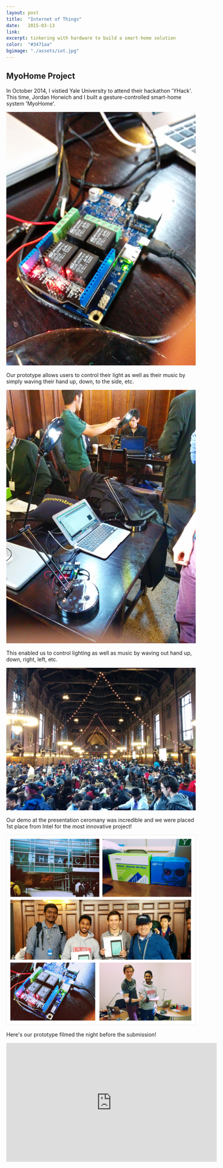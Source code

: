 ```yaml
---
layout: post
title:  "Internet of Things"
date:   2015-03-13
link:	
excerpt: tinkering with hardware to build a smart-home solution 
color:  "#3471aa"
bgimage: "./assets/iot.jpg"
---
```


## MyoHome Project

In October 2014, I vistied Yale University to attend their hackathon 'YHack'. This time, Jordan Horwich and I built a gesture-controlled smart-home system 'MyoHome'. 

![Intel Board](/assets/intelG.jpg)

Our prototype allows users to control their light as well as their music by simply waving their hand up, down, to the side, etc. 

![Demo](/assets/demo.jpg)

This enabled us to control lighting as well as music by waving out hand up, down, right, left, etc.


![Final Ceremony](/assets/presentations.jpg)

Our demo at the presentation ceromany was incredible and we were placed 1st place from Intel for the most innovative project!

![YHack, Yale](/assets/myo-home-collage.jpg)

Here's our prototype filmed the night before the submission!

<div class="embed-container">
    <iframe width="560" height="315" src="https://www.youtube.com/embed/couLh0OFTwQ" frameborder="0" allowfullscreen></iframe>
</div>



